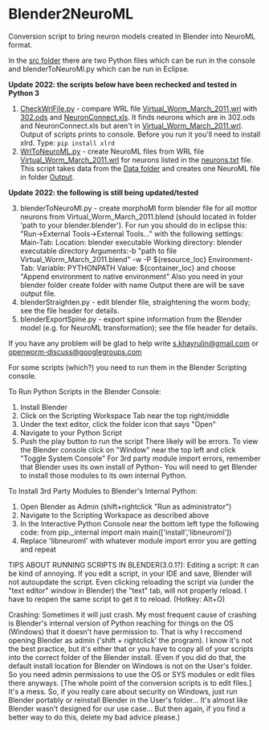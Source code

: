 Blender2NeuroML
===============

Conversion script to bring neuron models created in Blender into NeuroML format.

In the [src folder](src) there are two Python files which can be run in the console and blenderToNeuroMl.py which can be run in Eclipse.


**Update 2022: the scripts below have been rechecked and tested in Python 3**

  1. [CheckWrlFile.py](src/CheckWrlFile.py) - compare WRL file [Virtual_Worm_March_2011.wrl](src/Data/Virtual_Worm_March_2011.wrl) with [302.ods](src/Data/302.ods) and [NeuronConnect.xls](src/Data/NeuronConnect.xls).
     It finds neurons which are in 302.ods and NeuronConnect.xls but aren't in [Virtual_Worm_March_2011.wrl](src/Data/Virtual_Worm_March_2011.wrl). Output of scripts prints
     to console. Before you run it you'll need to install xlrd. Type: `pip install xlrd`
  2. [WrlToNeuroML.py](src/WrlToNeuroML.py) - create NeuroML files from WRL file [Virtual_Worm_March_2011.wrl](src/Data/Virtual_Worm_March_2011.wrl) for neurons listed in the [neurons.txt](/src/Data/neurons.txt) file. This script takes data from the [Data folder](src/Data) and creates one NeuroML file in folder [Output](src/Output).

**Update 2022: the following is still being updated/tested**

  3. blenderToNeuroMl.py - create morphoMl form blender file for all mottor neurons from Virtual_Worm_March_2011.blend
     (should located in folder 'path to your blender\.blender\').
     For run you should do in eclipse this:
       "Run->External Tools->External Tools..." with the following settings:
        Main-Tab:
        Location: blender executable
        Working directory: blender executable directory
        Arguments:-b "path to file Virtual_Worm_March_2011.blend" -w -P ${resource_loc}
        Environment-Tab:
        Variable: PYTHONPATH
        Value: ${container_loc}
        and choose "Append environment to native environment"
     Also you need in your blender folder create folder with name Output there are will be save output file.
  4. blenderStraighten.py - edit blender file, straightening the worm body; see the file header for details.
  5. blenderExportSpine.py - export spine information from the Blender model (e.g. for NeuroML transformation); see the file header for details.

If you have any problem will be glad to help
write s.khayrulin@gmail.com or openworm-discuss@googlegroups.com


For some scripts (which?) you need to run them in the Blender Scripting console.

To Run Python Scripts in the Blender Console:
1. Install Blender
2. Click on the Scripting Workspace Tab near the top right/middle
3. Under the text editor, click the folder icon that says "Open"
4. Navigate to your Python Script
5. Push the play button to run the script
There likely will be errors. 
To view the Blender console click on "Window" near the top left and click "Toggle System Console"
For 3rd party module import errors, remember that Blender uses its own install of Python-
You will need to get Blender to install those modules to its own internal Python.

To Install 3rd Party Modules to Blender's Internal Python:
1. Open Blender as Admin (shift+rightclick "Run as administrator")
2. Navigate to the Scripting Workspace as described above
3. In the Interactive Python Console near the bottom left type the following code:
from pip._internal import main
main(['install','libneuroml'])
4. Replace 'libneuroml' with whatever module import error you are getting and repeat

TIPS ABOUT RUNNING SCRIPTS IN BLENDER(3.0.1?):
Editing a script:
It can be kind of annoying. If you edit a script, in your IDE and save, Blender will not autoupdate the script.
Even clicking reloading the script via (under the "text editor" window in Blender) the "text" tab, will not properly reload.
I have to reopen the same script to get it to reload. (Hotkey: Alt+O)

Crashing:
Sometimes it will just crash. 
My most frequent cause of crashing is Blender's internal version of Python reaching for things on the OS (Windows)
that it doesn't have permission to. 
That is why I reccomend opening Blender as admin ('shift + rightclick' the program). 
I know it's not the best practice, but it's either that or you have to copy 
all of your scripts into the correct folder of the Blender install. 
(Even if you did do that, the default install location for Blender on Windows is not on the User's folder. 
So you need admin permissions to use the OS or SYS modules or edit files there anyways.
[The whole point of the conversion scripts is to edit files.]
It's a mess. So, if you really care about security on Windows, just run Blender portably or 
reinstall Blender in the User's folder... 
It's almost like Blender wasn't designed for our use case... 
But then again, if you find a better way to do this, delete my bad advice please.)